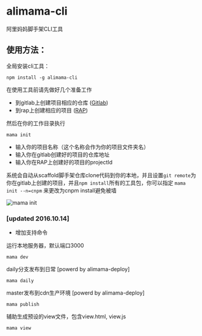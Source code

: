 # alimama-cli
阿里妈妈脚手架CLI工具

## 使用方法：

全局安装cli工具：

    npm install -g alimama-cli

在使用工具前请先做好几个准备工作

  + 到gitlab上创建项目相应的仓库 ([Gitlab](http://gitlab.alibaba-inc.com))
  + 到rap上创建相应的项目 ([RAP](http://rap.alibaba-inc.com))

然后在你的工作目录执行

    mama init

  + 输入你的项目名称（这个名称会作为你的项目文件夹名）
  + 输入你在gitlab创建好的项目的仓库地址
  + 输入你在RAP上创建好的项目的projectId

系统会自动从scaffold脚手架仓库clone代码到你的本地，并且设置`git remote`为你在gitlab上创建的项目，并且`npm install`所有的工具包，你可以指定 `mama init --n=cnpm` 来更改为cnpm install避免被墙

  ![mama init](https://img.alicdn.com/tps/TB1LmWvNVXXXXc2XVXXXXXXXXXX-473-145.jpg)

### [updated 2016.10.14]
  + 增加支持命令

运行本地服务器，默认端口3000

    mama dev

daily分支发布到日常 [powerd by alimama-deploy]

    mama daily

master发布到cdn生产环境 [powerd by alimama-deploy]

    mama publish

辅助生成预设的view文件，包含view.html, view.js

    mama view
